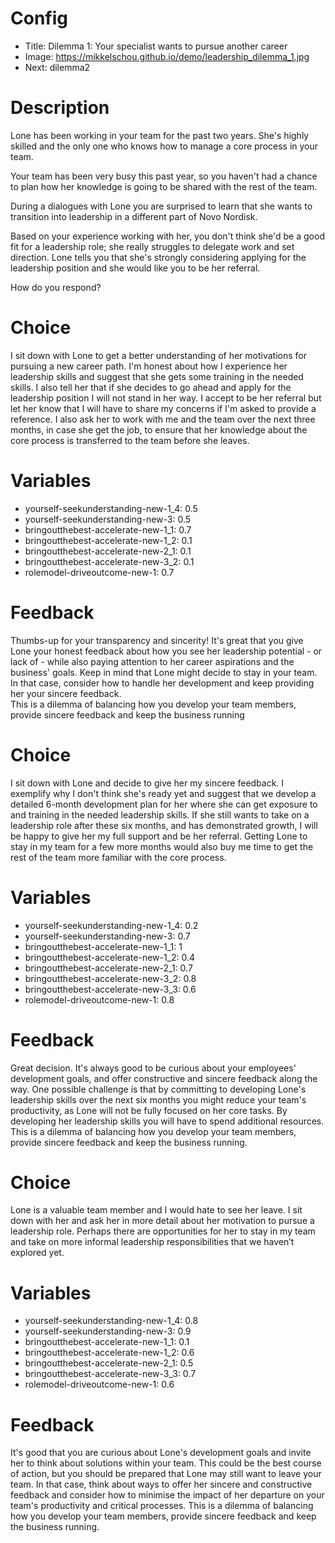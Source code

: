 # Config
 - Title: Dilemma 1: Your specialist wants to pursue another career
 - Image: https://mikkelschou.github.io/demo/leadership_dilemma_1.jpg
 - Next: dilemma2


# Description
Lone has been working in your team for the past two years. She's highly skilled and the only one who knows how to manage a core process in your team. 

Your team has been very busy this past year, so you haven't had a chance to plan how her knowledge is going to be shared with the rest of the team. 

During a dialogues with Lone you are surprised to learn that she wants to transition into leadership in a different part of Novo Nordisk. 

Based on your experience working with her, you don't think she'd be a good fit for a leadership role; she really struggles to delegate work and set direction. Lone tells you that she's strongly considering applying for the leadership position and she would like you to be her referral. 

How do you respond?

# Choice
 I sit down with Lone to get a better understanding of her motivations for pursuing a new career path. I'm honest about how I experience her leadership skills and suggest that she gets some training in the needed skills. I also tell her that if she decides to go ahead and apply for the leadership position I will not stand in her way. I accept to be her referral but let her know that I will have to share my concerns if I'm asked to provide a reference. I also ask her to work with me and the team over the next three months, in case she get the job, to ensure that her knowledge about the core process is transferred to the team before she leaves.

# Variables
- yourself-seekunderstanding-new-1_4: 0.5
- yourself-seekunderstanding-new-3: 0.5
- bringoutthebest-accelerate-new-1_1: 0.7
- bringoutthebest-accelerate-new-1_2: 0.1
- bringoutthebest-accelerate-new-2_1: 0.1
- bringoutthebest-accelerate-new-3_2: 0.1
- rolemodel-driveoutcome-new-1: 0.7


# Feedback
Thumbs-up for your transparency and sincerity! It's great that you give Lone your honest feedback about how you see her leadership potential - or lack of - while also paying attention to her career aspirations and the business' goals. Keep in mind that Lone might decide to stay in your team. In that case, consider how to handle her development and keep providing her your sincere feedback.  
This is a dilemma of balancing how you develop your team members, provide sincere feedback and keep the business running



# Choice
I sit down with Lone and decide to give her my sincere feedback. I exemplify why I don't think she's ready yet and suggest that we develop a detailed 6-month development plan for her where she can get exposure to and training in the needed leadership skills. If she still wants to take on a leadership role after these six months, and has demonstrated growth, I will be happy to give her my full support and be her referral. Getting Lone to stay in my team for a few more months would also buy me time to get the rest of the team more familiar with the core process.   

# Variables
- yourself-seekunderstanding-new-1_4: 0.2
- yourself-seekunderstanding-new-3: 0.7
- bringoutthebest-accelerate-new-1_1: 1
- bringoutthebest-accelerate-new-1_2: 0.4
- bringoutthebest-accelerate-new-2_1: 0.7
- bringoutthebest-accelerate-new-3_2: 0.8
- bringoutthebest-accelerate-new-3_3: 0.6
- rolemodel-driveoutcome-new-1: 0.8

# Feedback
Great decision. It's always good to be curious about your employees' development goals, and offer constructive and sincere feedback along the way. One possible challenge is that by committing to developing Lone's leadership skills over the next six months you might reduce your team's productivity, as Lone will not be fully focused on her core tasks. By developing her leadership skills you will have to spend additional resources. 
This is a dilemma of balancing how you develop your team members, provide sincere feedback and keep the business running.






# Choice
Lone is a valuable team member and I would hate to see her leave. I sit down with her and ask her in more detail about her motivation to pursue a leadership role. Perhaps there are opportunities for her to stay in my team and take on more informal leadership responsibilities that we haven’t explored yet.

# Variables
- yourself-seekunderstanding-new-1_4: 0.8
- yourself-seekunderstanding-new-3: 0.9
- bringoutthebest-accelerate-new-1_1: 0.1
- bringoutthebest-accelerate-new-1_2: 0.6
- bringoutthebest-accelerate-new-2_1: 0.5
- bringoutthebest-accelerate-new-3_3: 0.7
- rolemodel-driveoutcome-new-1: 0.6


# Feedback
It's good that you are curious about Lone's development goals and invite her to think about solutions within your team. This could be the best course of action, but you should be prepared that Lone may still want to leave your team. In that case, think about ways to offer her sincere and constructive feedback and consider how to minimise the impact of her departure on your team's productivity and critical processes. 
This is a dilemma of balancing how you develop your team members, provide sincere feedback and keep the business running.



